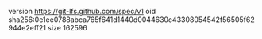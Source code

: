version https://git-lfs.github.com/spec/v1
oid sha256:0e1ee0788abca765f641d1440d0044630c43308054542f56505f62944e2eff21
size 162596
